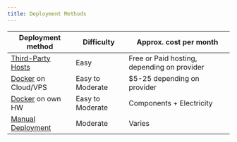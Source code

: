 ```yaml
---
title: Deployment Methods
---
```



| Deployment method | Difficulty | Approx. cost per month |
| --- | --- | --- |
| [Third-Party Hosts](./third-parties) | Easy | Free or Paid hosting, depending on provider |
| [Docker](./docker) on Cloud/VPS | Easy to Moderate | $5-25 depending on provider |
| [Docker](./docker) on own HW | Easy to Moderate | Components + Electricity |
| [Manual Deployment](./manual) | Moderate | Varies |